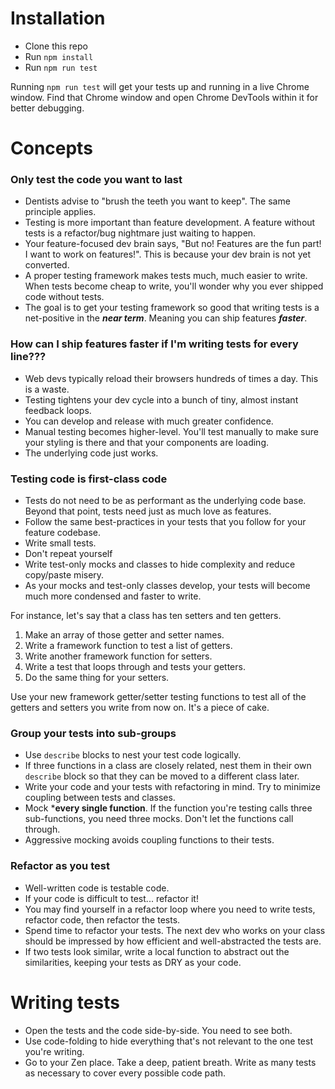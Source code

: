 # Installation

- Clone this repo
- Run ```npm install```
- Run ```npm run test```

Running ```npm run test``` will get your tests up and running in a live Chrome window. Find that Chrome window and open Chrome DevTools within it for better debugging.

# Concepts

### Only test the code you want to last

- Dentists advise to "brush the teeth you want to keep". The same principle applies. 
- Testing is more important than feature development. A feature without tests is a refactor/bug nightmare just waiting to happen.
- Your feature-focused dev brain says, "But no! Features are the fun part! I want to work on features!". This is because your dev brain is not yet converted.
- A proper testing framework makes tests much, much easier to write. When tests become cheap to write, you'll wonder why you ever shipped code without tests.
- The goal is to get your testing framework so good that writing tests is a net-positive in the ***near term***. Meaning you can ship features ***faster***.

### How can I ship features faster if I'm writing tests for every line???

- Web devs typically reload their browsers hundreds of times a day. This is a waste.
- Testing tightens your dev cycle into a bunch of tiny, almost instant feedback loops.
- You can develop and release with much greater confidence.
- Manual testing becomes higher-level. You'll test manually to make sure your styling is there and that your components are loading.
- The underlying code just works.

### Testing code is first-class code

- Tests do not need to be as performant as the underlying code base. Beyond that point, tests need just as much love as features.
- Follow the same best-practices in your tests that you follow for your feature codebase.
- Write small tests.
- Don't repeat yourself
- Write test-only mocks and classes to hide complexity and reduce copy/paste misery.
- As your mocks and test-only classes develop, your tests will become much more condensed and faster to write.

For instance, let's say that a class has ten setters and ten getters. 

1. Make an array of those getter and setter names. 
2. Write a framework function to test a list of getters.
3. Write another framework function for setters.
4. Write a test that loops through and tests your getters.
5. Do the same thing for your setters.

Use your new framework getter/setter testing functions to test all of the getters and setters you write from now on. It's a piece of cake.

### Group your tests into sub-groups

- Use ```describe``` blocks to nest your test code logically.
- If three functions in a class are closely related, nest them in their own ```describe``` block so that they can be moved to a different class later.
- Write your code and your tests with refactoring in mind. Try to minimize coupling between tests and classes.
- Mock ***every single function**. If the function you're testing calls three sub-functions, you need three mocks. Don't let the functions call through.
- Aggressive mocking avoids coupling functions to their tests.

### Refactor as you test

- Well-written code is testable code.
- If your code is difficult to test... refactor it!
- You may find yourself in a refactor loop where you need to write tests, refactor code, then refactor the tests.
- Spend time to refactor your tests. The next dev who works on your class should be impressed by how efficient and well-abstracted the tests are.
- If two tests look similar, write a local function to abstract out the similarities, keeping your tests as DRY as your code.


# Writing tests

- Open the tests and the code side-by-side. You need to see both.
- Use code-folding to hide everything that's not relevant to the one test you're writing.
- Go to your Zen place. Take a deep, patient breath. Write as many tests as necessary to cover every possible code path.
